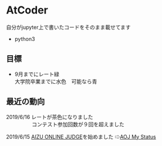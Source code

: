 # AtCoder
自分がjupyter上で書いたコードをそのまま載せてます  
- python3
## 目標
- 9月までにレート緑  
  大学院卒業までに水色　可能なら青
        
## 最近の動向

2019/6/16 レートが茶色になりました  
　　　　　コンテスト参加回数が９回を超えました

2019/6/15 [AIZU ONLINE JUDGE](http://judge.u-aizu.ac.jp/onlinejudge/)を始めました ⇨[AOJ My Status](http://judge.u-aizu.ac.jp/onlinejudge/user.jsp?id=fuhide)
